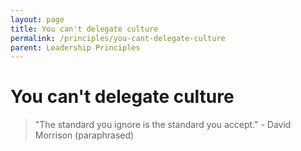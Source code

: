 ```yaml
---
layout: page
title: You can't delegate culture
permalink: /principles/you-cant-delegate-culture
parent: Leadership Principles
---
```


# You can't delegate culture

> "The standard you ignore is the standard you accept." - David Morrison (paraphrased)
